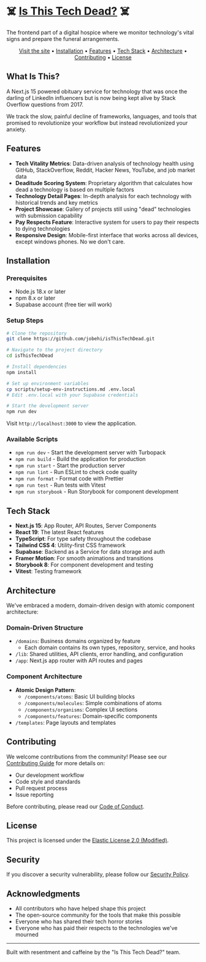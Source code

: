 # ☠️ [Is This Tech Dead?](https://www.isthistechdead.com) ☠️

The frontend part of a digital hospice where we monitor technology's vital signs and prepare the funeral arrangements.

<p align="center">
  <a href="https://www.isthistechdead.com">Visit the site</a> •
  <a href="#installation">Installation</a> •
  <a href="#features">Features</a> •
  <a href="#tech-stack">Tech Stack</a> •
  <a href="#architecture">Architecture</a> •
  <a href="#contributing">Contributing</a> •
  <a href="#license">License</a>
</p>

## What Is This?

A Next.js 15 powered obituary service for technology that was once the darling of LinkedIn influencers but is now being kept alive by Stack Overflow questions from 2017.

We track the slow, painful decline of frameworks, languages, and tools that promised to revolutionize your workflow but instead revolutionized your anxiety.

## Features

- **Tech Vitality Metrics**: Data-driven analysis of technology health using GitHub, StackOverflow, Reddit, Hacker News, YouTube, and job market data
- **Deaditude Scoring System**: Proprietary algorithm that calculates how dead a technology is based on multiple factors
- **Technology Detail Pages**: In-depth analysis for each technology with historical trends and key metrics
- **Project Showcase**: Gallery of projects still using "dead" technologies with submission capability
- **Pay Respects Feature**: Interactive system for users to pay their respects to dying technologies
- **Responsive Design**: Mobile-first interface that works across all devices, except windows phones. No we don't care.

## Installation

### Prerequisites

- Node.js 18.x or later
- npm 8.x or later
- Supabase account (free tier will work)

### Setup Steps

```bash
# Clone the repository
git clone https://github.com/jobehi/isThisTechDead.git

# Navigate to the project directory
cd isThisTechDead

# Install dependencies
npm install

# Set up environment variables
cp scripts/setup-env-instructions.md .env.local
# Edit .env.local with your Supabase credentials

# Start the development server
npm run dev
```

Visit `http://localhost:3000` to view the application.

### Available Scripts

- `npm run dev` - Start the development server with Turbopack
- `npm run build` - Build the application for production
- `npm run start` - Start the production server
- `npm run lint` - Run ESLint to check code quality
- `npm run format` - Format code with Prettier
- `npm run test` - Run tests with Vitest
- `npm run storybook` - Run Storybook for component development

## Tech Stack

- **Next.js 15**: App Router, API Routes, Server Components
- **React 19**: The latest React features
- **TypeScript**: For type safety throughout the codebase
- **Tailwind CSS 4**: Utility-first CSS framework
- **Supabase**: Backend as a Service for data storage and auth
- **Framer Motion**: For smooth animations and transitions
- **Storybook 8**: For component development and testing
- **Vitest**: Testing framework

## Architecture

We've embraced a modern, domain-driven design with atomic component architecture:

### Domain-Driven Structure

- `/domains`: Business domains organized by feature
  - Each domain contains its own types, repository, service, and hooks
- `/lib`: Shared utilities, API clients, error handling, and configuration
- `/app`: Next.js app router with API routes and pages

### Component Architecture

- **Atomic Design Pattern**:
  - `/components/atoms`: Basic UI building blocks
  - `/components/molecules`: Simple combinations of atoms
  - `/components/organisms`: Complex UI sections
  - `/components/features`: Domain-specific components
- `/templates`: Page layouts and templates

## Contributing

We welcome contributions from the community! Please see our [Contributing Guide](./CONTRIBUTING.md) for more details on:

- Our development workflow
- Code style and standards
- Pull request process
- Issue reporting

Before contributing, please read our [Code of Conduct](./CODE_OF_CONDUCT.md).

## License

This project is licensed under the [Elastic License 2.0 (Modified)](./LICENSE).

## Security

If you discover a security vulnerability, please follow our [Security Policy](./SECURITY.md).

## Acknowledgments

- All contributors who have helped shape this project
- The open-source community for the tools that make this possible
- Everyone who has shared their tech horror stories
- Everyone who has paid their respects to the technologies we've mourned

---

Built with resentment and caffeine by the "Is This Tech Dead?" team.
